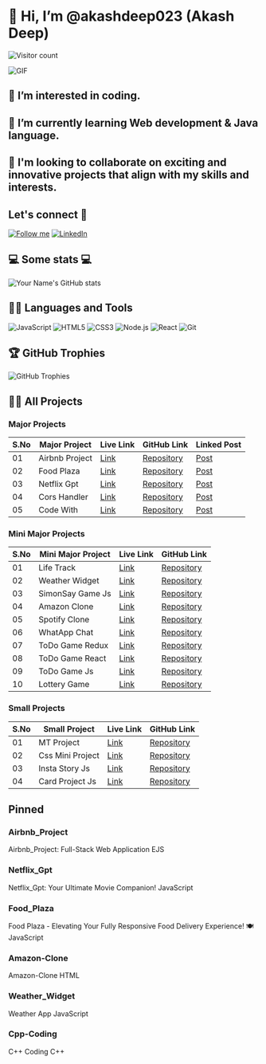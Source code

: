 # 👋 Hi, I’m @akashdeep023 (Akash Deep)
![Visitor count](https://visitor-badge.laobi.icu/badge?page_id=akashdeep023.akashdeep023)

![GIF](https://example.com/your-gif.gif) <!-- Replace with your GIF URL -->

## 👀 I’m interested in coding.
## 🌱 I’m currently learning Web development & Java language.
## 💞️ I'm looking to collaborate on exciting and innovative projects that align with my skills and interests.

## Let's connect 💬
[![Follow me](https://img.shields.io/github/followers/akashdeep023?style=social)](https://github.com/akashdeep023) [![LinkedIn](https://img.shields.io/badge/-LinkedIn-blue?style=flat&logo=Linkedin&logoColor=white)](https://www.linkedin.com/in/your-linkedin-profile)

## 💻 Some stats 💻
![Your Name's GitHub stats](https://github-readme-stats.vercel.app/api?username=akashdeep023&show_icons=true&theme=radical)

## 👨‍💻 Languages and Tools
![JavaScript](https://img.shields.io/badge/-JavaScript-black?style=flat-square&logo=javascript)
![HTML5](https://img.shields.io/badge/-HTML5-E34F26?style=flat-square&logo=html5&logoColor=white)
![CSS3](https://img.shields.io/badge/-CSS3-1572B6?style=flat-square&logo=css3)
![Node.js](https://img.shields.io/badge/-Node.js-339933?style=flat-square&logo=node-dot-js&logoColor=white)
![React](https://img.shields.io/badge/-React-black?style=flat-square&logo=react)
![Git](https://img.shields.io/badge/-Git-black?style=flat-square&logo=git)

## 🏆 GitHub Trophies
![GitHub Trophies](https://github-profile-trophy.vercel.app/?username=akashdeep023)

## 🧑‍🏫 All Projects

### Major Projects
| S.No | Major Project   | Live Link  | GitHub Link | Linked Post |
|------|-----------------|------------|-------------|-------------|
| 01   | Airbnb Project  | [Link](#)  | [Repository](#) | [Post](#)  |
| 02   | Food Plaza      | [Link](#)  | [Repository](#) | [Post](#)  |
| 03   | Netflix Gpt     | [Link](#)  | [Repository](#) | [Post](#)  |
| 04   | Cors Handler    | [Link](#)  | [Repository](#) | [Post](#)  |
| 05   | Code With       | [Link](#)  | [Repository](#) | [Post](#)  |

### Mini Major Projects
| S.No | Mini Major Project | Live Link  | GitHub Link |
|------|--------------------|------------|-------------|
| 01   | Life Track         | [Link](#)  | [Repository](#) |
| 02   | Weather Widget     | [Link](#)  | [Repository](#) |
| 03   | SimonSay Game Js   | [Link](#)  | [Repository](#) |
| 04   | Amazon Clone       | [Link](#)  | [Repository](#) |
| 05   | Spotify Clone      | [Link](#)  | [Repository](#) |
| 06   | WhatApp Chat       | [Link](#)  | [Repository](#) |
| 07   | ToDo Game Redux    | [Link](#)  | [Repository](#) |
| 08   | ToDo Game React    | [Link](#)  | [Repository](#) |
| 09   | ToDo Game Js       | [Link](#)  | [Repository](#) |
| 10   | Lottery Game       | [Link](#)  | [Repository](#) |

### Small Projects
| S.No | Small Project     | Live Link  | GitHub Link |
|------|-------------------|------------|-------------|
| 01   | MT Project        | [Link](#)  | [Repository](#) |
| 02   | Css Mini Project  | [Link](#)  | [Repository](#) |
| 03   | Insta Story Js    | [Link](#)  | [Repository](#) |
| 04   | Card Project Js   | [Link](#)  | [Repository](#) |

## Pinned
### Airbnb_Project
Airbnb_Project: Full-Stack Web Application
EJS

### Netflix_Gpt
Netflix_Gpt: Your Ultimate Movie Companion!
JavaScript

### Food_Plaza
Food Plaza - Elevating Your Fully Responsive Food Delivery Experience! 🍽️
JavaScript

### Amazon-Clone
Amazon-Clone
HTML

### Weather_Widget
Weather App
JavaScript

### Cpp-Coding
C++ Coding
C++
